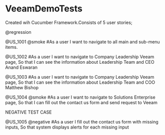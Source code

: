 # VeeamDemoTests
Created wih Cucumber Framework.Consists of 5 user stories;

@regression

@US_1001 @smoke
  #As a user I want to navigate to all main and sub-menu items.

@US_1002 
  #As a user I want to navigate to Company Leadership Veeam page, So that I can see the information about Leadership Team and CEO Anand Eswaran
          
@US_1003 
  #As a user I want to navigate to Company Leadership Veeam page, So that I can see the information about Leadership Team and COO Matthew Bishop
          
@US_1004 @smoke
  #As a user I want to navigate to Solutions Enterprise page, So that I can fill out the contact us form and send request to Veeam
          
NEGATIVE TEST CASE

@US_1005 @negative
  #As a user I fill out the contact us form with missing inputs, So that system displays alerts for each missing input

